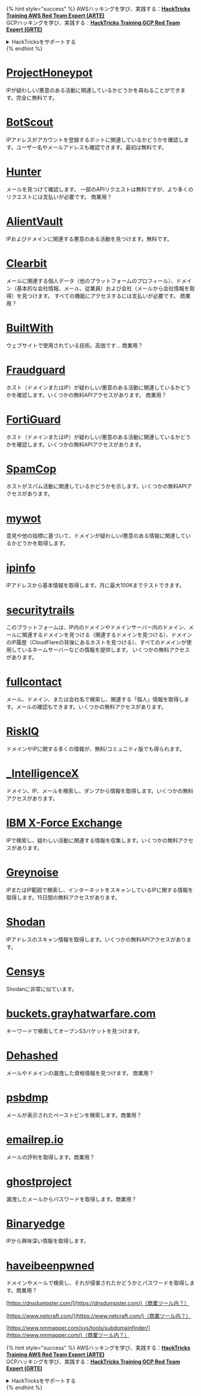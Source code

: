 {% hint style="success" %}
AWSハッキングを学び、実践する：<img src="/.gitbook/assets/arte.png" alt="" data-size="line">[**HackTricks Training AWS Red Team Expert (ARTE)**](https://training.hacktricks.xyz/courses/arte)<img src="/.gitbook/assets/arte.png" alt="" data-size="line">\
GCPハッキングを学び、実践する：<img src="/.gitbook/assets/grte.png" alt="" data-size="line">[**HackTricks Training GCP Red Team Expert (GRTE)**<img src="/.gitbook/assets/grte.png" alt="" data-size="line">](https://training.hacktricks.xyz/courses/grte)

<details>

<summary>HackTricksをサポートする</summary>

* [**サブスクリプションプラン**](https://github.com/sponsors/carlospolop)を確認してください！
* **💬 [**Discordグループ**](https://discord.gg/hRep4RUj7f)または[**Telegramグループ**](https://t.me/peass)に参加するか、**Twitter** 🐦 [**@hacktricks\_live**](https://twitter.com/hacktricks\_live)**をフォローしてください。**
* **[**HackTricks**](https://github.com/carlospolop/hacktricks)および[**HackTricks Cloud**](https://github.com/carlospolop/hacktricks-cloud)のGitHubリポジトリにPRを提出してハッキングトリックを共有してください。**

</details>
{% endhint %}


# [ProjectHoneypot](https://www.projecthoneypot.org/)

IPが疑わしい/悪意のある活動に関連しているかどうかを尋ねることができます。完全に無料です。

# [**BotScout**](http://botscout.com/api.htm)

IPアドレスがアカウントを登録するボットに関連しているかどうかを確認します。ユーザー名やメールアドレスも確認できます。最初は無料です。

# [Hunter](https://hunter.io/)

メールを見つけて確認します。
一部のAPIリクエストは無料ですが、より多くのリクエストには支払いが必要です。
商業用？

# [AlientVault](https://otx.alienvault.com/api)

IPおよびドメインに関連する悪意のある活動を見つけます。無料です。

# [Clearbit](https://dashboard.clearbit.com/)

メールに関連する個人データ（他のプラットフォームのプロフィール）、ドメイン（基本的な会社情報、メール、従業員）および会社（メールから会社情報を取得）を見つけます。
すべての機能にアクセスするには支払いが必要です。
商業用？

# [BuiltWith](https://builtwith.com/)

ウェブサイトで使用されている技術。高価です...
商業用？

# [Fraudguard](https://fraudguard.io/)

ホスト（ドメインまたはIP）が疑わしい/悪意のある活動に関連しているかどうかを確認します。いくつかの無料APIアクセスがあります。
商業用？

# [FortiGuard](https://fortiguard.com/)

ホスト（ドメインまたはIP）が疑わしい/悪意のある活動に関連しているかどうかを確認します。いくつかの無料APIアクセスがあります。

# [SpamCop](https://www.spamcop.net/)

ホストがスパム活動に関連しているかどうかを示します。いくつかの無料APIアクセスがあります。

# [mywot](https://www.mywot.com/)

意見や他の指標に基づいて、ドメインが疑わしい/悪意のある情報に関連しているかどうかを取得します。

# [ipinfo](https://ipinfo.io/)

IPアドレスから基本情報を取得します。月に最大100Kまでテストできます。

# [securitytrails](https://securitytrails.com/app/account)

このプラットフォームは、IP内のドメインやドメインサーバー内のドメイン、メールに関連するドメインを見つける（関連するドメインを見つける）、ドメインのIP履歴（CloudFlareの背後にあるホストを見つける）、すべてのドメインが使用しているネームサーバーなどの情報を提供します。
いくつかの無料アクセスがあります。

# [fullcontact](https://www.fullcontact.com/)

メール、ドメイン、または会社名で検索し、関連する「個人」情報を取得します。メールの確認もできます。いくつかの無料アクセスがあります。

# [RiskIQ](https://www.spiderfoot.net/documentation/)

ドメインやIPに関する多くの情報が、無料/コミュニティ版でも得られます。

# [\_IntelligenceX](https://intelx.io/)

ドメイン、IP、メールを検索し、ダンプから情報を取得します。いくつかの無料アクセスがあります。

# [IBM X-Force Exchange](https://exchange.xforce.ibmcloud.com/)

IPで検索し、疑わしい活動に関連する情報を収集します。いくつかの無料アクセスがあります。

# [Greynoise](https://viz.greynoise.io/)

IPまたはIP範囲で検索し、インターネットをスキャンしているIPに関する情報を取得します。15日間の無料アクセスがあります。

# [Shodan](https://www.shodan.io/)

IPアドレスのスキャン情報を取得します。いくつかの無料APIアクセスがあります。

# [Censys](https://censys.io/)

Shodanに非常に似ています。

# [buckets.grayhatwarfare.com](https://buckets.grayhatwarfare.com/)

キーワードで検索してオープンS3バケットを見つけます。

# [Dehashed](https://www.dehashed.com/data)

メールやドメインの漏洩した資格情報を見つけます。
商業用？

# [psbdmp](https://psbdmp.ws/)

メールが表示されたペーストビンを検索します。商業用？

# [emailrep.io](https://emailrep.io/key)

メールの評判を取得します。商業用？

# [ghostproject](https://ghostproject.fr/)

漏洩したメールからパスワードを取得します。商業用？

# [Binaryedge](https://www.binaryedge.io/)

IPから興味深い情報を取得します。

# [haveibeenpwned](https://haveibeenpwned.com/)

ドメインやメールで検索し、それが侵害されたかどうかとパスワードを取得します。商業用？

[https://dnsdumpster.com/](https://dnsdumpster.com/)（商業ツール内？）

[https://www.netcraft.com/](https://www.netcraft.com/)（商業ツール内？）

[https://www.nmmapper.com/sys/tools/subdomainfinder/](https://www.nmmapper.com/)（商業ツール内？）



{% hint style="success" %}
AWSハッキングを学び、実践する：<img src="/.gitbook/assets/arte.png" alt="" data-size="line">[**HackTricks Training AWS Red Team Expert (ARTE)**](https://training.hacktricks.xyz/courses/arte)<img src="/.gitbook/assets/arte.png" alt="" data-size="line">\
GCPハッキングを学び、実践する：<img src="/.gitbook/assets/grte.png" alt="" data-size="line">[**HackTricks Training GCP Red Team Expert (GRTE)**<img src="/.gitbook/assets/grte.png" alt="" data-size="line">](https://training.hacktricks.xyz/courses/grte)

<details>

<summary>HackTricksをサポートする</summary>

* [**サブスクリプションプラン**](https://github.com/sponsors/carlospolop)を確認してください！
* **💬 [**Discordグループ**](https://discord.gg/hRep4RUj7f)または[**Telegramグループ**](https://t.me/peass)に参加するか、**Twitter** 🐦 [**@hacktricks\_live**](https://twitter.com/hacktricks\_live)**をフォローしてください。**
* **[**HackTricks**](https://github.com/carlospolop/hacktricks)および[**HackTricks Cloud**](https://github.com/carlospolop/hacktricks-cloud)のGitHubリポジトリにPRを提出してハッキングトリックを共有してください。**

</details>
{% endhint %}
